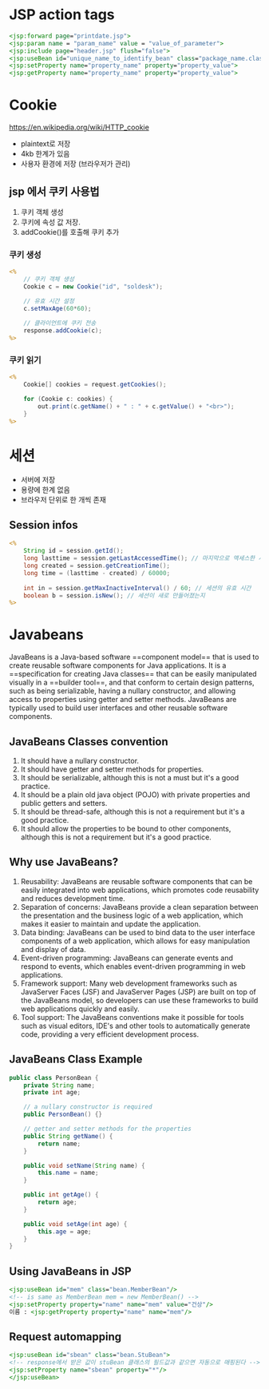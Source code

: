 # JSP action tags

```jsp
<jsp:forward page="printdate.jsp"> 
<jsp:param name = "param_name" value = "value_of_parameter">
<jsp:include page="header.jsp" flush="false">
<jsp:useBean id="unique_name_to_identify_bean" class="package_name.class_name">
<jsp:setProperty name="property_name" property="property_value">
<jsp:getProperty name="property_name" property="property_value">
```

# Cookie

https://en.wikipedia.org/wiki/HTTP_cookie

- plaintext로 저장
- 4kb 한계가 있음
- 사용자 환경에 저장 (브라우저가 관리)

## jsp 에서 쿠키 사용법

1. 쿠키 객체 생성
2. 쿠키에 속성 값 저장.
3. addCookie()를 호출해 쿠키 추가

### 쿠키 생성

```jsp
<%
	// 쿠키 객체 생성
	Cookie c = new Cookie("id", "soldesk");

	// 유효 시간 설정
	c.setMaxAge(60*60);
	
	// 클라이언트에 쿠키 전송
	response.addCookie(c);
%>
```

### 쿠키 읽기

```jsp
<%
	Cookie[] cookies = request.getCookies();

	for (Cookie c: cookies) {
		out.print(c.getName() + " : " + c.getValue() + "<br>");
	}
%>
```

# 세션

- 서버에 저장
- 용량에 한계 없음
- 브라우저 단위로 한 개씩 존재

## Session infos

```jsp
<%
	String id = session.getId();
	long lasttime = session.getLastAccessedTime(); // 마지막으로 액세스한 시간 (milliseconds)
	long created = session.getCreationTime();
	long time = (lasttime - created) / 60000;
	
	int in = session.getMaxInactiveInterval() / 60; // 세션의 유효 시간
	boolean b = session.isNew(); // 세션이 새로 만들어졌는지
%>
```

# Javabeans

JavaBeans is a Java-based software ==component model== that is used to create reusable software components for Java applications. It is a ==specification for creating Java classes== that can be easily manipulated visually in a ==builder tool==, and that conform to certain design patterns, such as being serializable, having a nullary constructor, and allowing access to properties using getter and setter methods. JavaBeans are typically used to build user interfaces and other reusable software components.

## JavaBeans Classes convention

1.  It should have a nullary constructor.
2.  It should have getter and setter methods for properties.
3.  It should be serializable, although this is not a must but it's a good practice.
4.  It should be a plain old java object (POJO) with private properties and public getters and setters.
5.  It should be thread-safe, although this is not a requirement but it's a good practice.
6.  It should allow the properties to be bound to other components, although this is not a requirement but it's a good practice.

## Why use JavaBeans?

1.  Reusability: JavaBeans are reusable software components that can be easily integrated into web applications, which promotes code reusability and reduces development time.
2.  Separation of concerns: JavaBeans provide a clean separation between the presentation and the business logic of a web application, which makes it easier to maintain and update the application.
3.  Data binding: JavaBeans can be used to bind data to the user interface components of a web application, which allows for easy manipulation and display of data.
4.  Event-driven programming: JavaBeans can generate events and respond to events, which enables event-driven programming in web applications.
5.  Framework support: Many web development frameworks such as JavaServer Faces (JSF) and JavaServer Pages (JSP) are built on top of the JavaBeans model, so developers can use these frameworks to build web applications quickly and easily.
6.  Tool support: The JavaBeans conventions make it possible for tools such as visual editors, IDE's and other tools to automatically generate code, providing a very efficient development process.


## JavaBeans Class Example

```java
public class PersonBean {
    private String name;
    private int age;

    // a nullary constructor is required
    public PersonBean() {}

    // getter and setter methods for the properties
    public String getName() {
        return name;
    }

    public void setName(String name) {
        this.name = name;
    }

    public int getAge() {
        return age;
    }

    public void setAge(int age) {
        this.age = age;
    }
}
```


## Using JavaBeans in JSP

```jsp
<jsp:useBean id="mem" class="bean.MemberBean"/>
<!-- is same as MemberBean mem = new MemberBean() -->
<jsp:setProperty property="name" name="mem" value="건상"/>
이름 : <jsp:getProperty property="name" name="mem"/>
```

## Request automapping

```jsp
<jsp:useBean id="sbean" class="bean.StuBean">
<!-- response에서 받은 값이 stuBean 클래스의 필드값과 같으면 자동으로 매핑된다 -->
<jsp:setProperty name="sbean" property="*"/>
</jsp:useBean>
```
